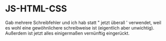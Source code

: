 # JS-HTML-CSS

Gab mehrere Schreibfehler und ich hab statt " jetzt überall ' verwendet, weil es wohl eine gewöhnlichere schreibweise ist (eigentlich aber unwichtig). Außerdem ist jetzt alles einigermaßen vernünftig eingerückt.
